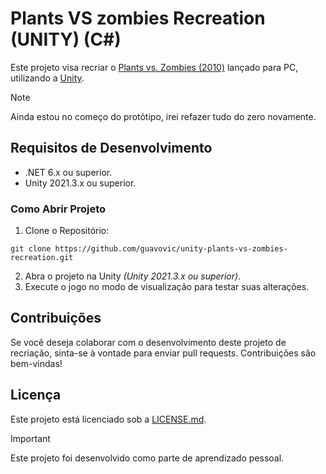 # Plants VS zombies Recreation (UNITY) (C#)
Este projeto visa recriar o [Plants vs. Zombies (2010)](https://www.ea.com/pt-br/games/plants-vs-zombies/plants-vs-zombies) lançado para PC, utilizando a [Unity](https://unity.com/pt).

> [!NOTE]
> Ainda estou no começo do protótipo, irei refazer tudo do zero novamente.

## Requisitos de Desenvolvimento
* .NET 6.x ou superior.
* Unity 2021.3.x ou superior.

### Como Abrir Projeto
1. Clone o Repositório:
```
git clone https://github.com/guavovic/unity-plants-vs-zombies-recreation.git 
```
2. Abra o projeto na Unity *(Unity 2021.3.x ou superior)*.
3. Execute o jogo no modo de visualização para testar suas alterações.

## Contribuições
Se você deseja colaborar com o desenvolvimento deste projeto de recriação, sinta-se à vontade para enviar pull requests. Contribuições são bem-vindas! 

## Licença
Este projeto está licenciado sob a [LICENSE.md](https://github.com/guavovic/unity-plants-vs-zombies-recreation/blob/main/LICENSE).

> [!IMPORTANT]
> Este projeto foi desenvolvido como parte de aprendizado pessoal.
